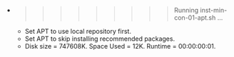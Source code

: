* >>>>>>>>> Running inst-min-con-01-apt.sh ...
  * Set APT to use local repository first.
  * Set APT to skip installing recommended packages.
  * Disk size = 747608K. Space Used = 12K. Runtime = 00:00:00:01.

